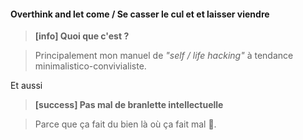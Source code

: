 #### Overthink and let come / Se casser le cul et et laisser viendre


> **[info] Quoi que c'est ?**

> Principalement mon manuel de _"self / life hacking"_ à tendance minimalistico-convivialiste.

Et aussi

> **[success] Pas mal de branlette intellectuelle**

> Parce que ça fait du bien là où ça fait mal 🎉.

